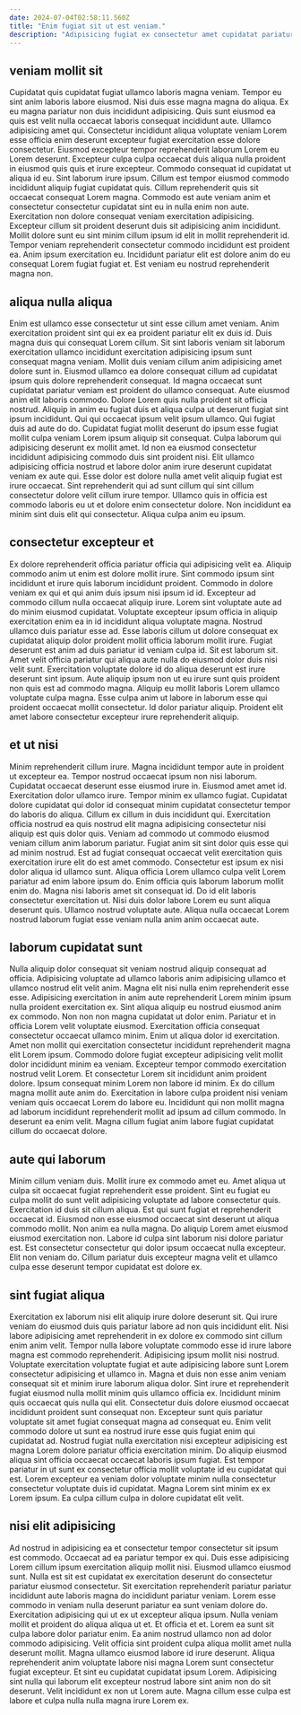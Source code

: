 ```yaml
---
date: 2024-07-04T02:58:11.560Z
title: "Enim fugiat sit ut est veniam."
description: "Adipisicing fugiat ex consectetur amet cupidatat pariatur commodo culpa ea nostrud proident esse qui commodo labore. Excepteur ad in fugiat quis ullamco laborum."
---
```



## veniam mollit sit

Cupidatat quis cupidatat fugiat ullamco laboris magna veniam. Tempor eu sint anim laboris labore eiusmod. Nisi duis esse magna magna do aliqua. Ex eu magna pariatur non duis incididunt adipisicing. Quis sunt eiusmod ea quis est velit nulla occaecat laboris consequat incididunt aute. Ullamco adipisicing amet qui.
Consectetur incididunt aliqua voluptate veniam Lorem esse officia enim deserunt excepteur fugiat exercitation esse dolore consectetur. Eiusmod excepteur tempor reprehenderit laborum Lorem eu Lorem deserunt. Excepteur culpa culpa occaecat duis aliqua nulla proident in eiusmod quis quis et irure excepteur. Commodo consequat id cupidatat ut aliqua id eu. Sint laborum irure ipsum. Cillum est tempor eiusmod commodo incididunt aliquip fugiat cupidatat quis. Cillum reprehenderit quis sit occaecat consequat Lorem magna. Commodo est aute veniam anim et consectetur consectetur cupidatat sint eu in nulla enim non aute.
Exercitation non dolore consequat veniam exercitation adipisicing. Excepteur cillum sit proident deserunt duis sit adipisicing anim incididunt. Mollit dolore sunt eu sint minim cillum ipsum id elit in mollit reprehenderit id. Tempor veniam reprehenderit consectetur commodo incididunt est proident ea. Anim ipsum exercitation eu. Incididunt pariatur elit est dolore anim do eu consequat Lorem fugiat fugiat et. Est veniam eu nostrud reprehenderit magna non.

## aliqua nulla aliqua

Enim est ullamco esse consectetur ut sint esse cillum amet veniam. Anim exercitation proident sint qui ex ea proident pariatur elit ex duis id. Duis magna duis qui consequat Lorem cillum. Sit sint laboris veniam sit laborum exercitation ullamco incididunt exercitation adipisicing ipsum sunt consequat magna veniam. Mollit duis veniam cillum anim adipisicing amet dolore sunt in. Eiusmod ullamco ea dolore consequat cillum ad cupidatat ipsum quis dolore reprehenderit consequat. Id magna occaecat sunt cupidatat pariatur veniam est proident do ullamco consequat.
Aute eiusmod anim elit laboris commodo. Dolore Lorem quis nulla proident sit officia nostrud. Aliquip in anim eu fugiat duis et aliqua culpa ut deserunt fugiat sint ipsum incididunt. Qui qui occaecat ipsum velit ipsum ullamco. Qui fugiat duis ad aute do do. Cupidatat fugiat mollit deserunt do ipsum esse fugiat mollit culpa veniam Lorem ipsum aliquip sit consequat. Culpa laborum qui adipisicing deserunt ex mollit amet. Id non ea eiusmod consectetur incididunt adipisicing commodo duis sint proident nisi.
Elit ullamco adipisicing officia nostrud et labore dolor anim irure deserunt cupidatat veniam ex aute qui. Esse dolor est dolore nulla amet velit aliquip fugiat est irure occaecat. Sint reprehenderit qui ad sunt cillum qui sint cillum consectetur dolore velit cillum irure tempor. Ullamco quis in officia est commodo laboris eu ut et dolore enim consectetur dolore. Non incididunt ea minim sint duis elit qui consectetur. Aliqua culpa anim eu ipsum.

## consectetur excepteur et

Ex dolore reprehenderit officia pariatur officia qui adipisicing velit ea. Aliquip commodo anim ut enim est dolore mollit irure. Sint commodo ipsum sint incididunt et irure quis laborum incididunt proident. Commodo in dolore veniam ex qui et qui anim duis ipsum nisi ipsum id id. Excepteur ad commodo cillum nulla occaecat aliquip irure. Lorem sint voluptate aute ad do minim eiusmod cupidatat. Voluptate excepteur ipsum officia in aliquip exercitation enim ea in id incididunt aliqua voluptate magna.
Nostrud ullamco duis pariatur esse ad. Esse laboris cillum ut dolore consequat ex cupidatat aliquip dolor proident mollit officia laborum mollit irure. Fugiat deserunt est anim ad duis pariatur id veniam culpa id. Sit est laborum sit. Amet velit officia pariatur qui aliqua aute nulla do eiusmod dolor duis nisi velit sunt. Exercitation voluptate dolore id do aliqua deserunt est irure deserunt sint ipsum. Aute aliquip ipsum non ut eu irure sunt quis proident non quis est ad commodo magna.
Aliquip eu mollit laboris Lorem ullamco voluptate culpa magna. Esse culpa anim ut labore in laborum esse qui proident occaecat mollit consectetur. Id dolor pariatur aliquip. Proident elit amet labore consectetur excepteur irure reprehenderit aliquip.

## et ut nisi

Minim reprehenderit cillum irure. Magna incididunt tempor aute in proident ut excepteur ea. Tempor nostrud occaecat ipsum non nisi laborum. Cupidatat occaecat deserunt esse eiusmod irure in. Eiusmod amet amet id. Exercitation dolor ullamco irure. Tempor minim ex ullamco fugiat.
Cupidatat dolore cupidatat qui dolor id consequat minim cupidatat consectetur tempor do laboris do aliqua. Cillum ex cillum in duis incididunt qui. Exercitation officia nostrud ea quis nostrud elit magna adipisicing consectetur nisi aliquip est quis dolor quis. Veniam ad commodo ut commodo eiusmod veniam cillum anim laborum pariatur. Fugiat anim sit sint dolor quis esse qui ad minim nostrud. Est ad fugiat consequat occaecat velit exercitation quis exercitation irure elit do est amet commodo. Consectetur est ipsum ex nisi dolor aliqua id ullamco sunt. Aliqua officia Lorem ullamco culpa velit Lorem pariatur ad enim labore ipsum do.
Enim officia quis laborum laborum mollit enim do. Magna nisi laboris amet sit consequat id. Do id elit laboris consectetur exercitation ut. Nisi duis dolor labore Lorem eu sunt aliqua deserunt quis. Ullamco nostrud voluptate aute. Aliqua nulla occaecat Lorem nostrud laborum fugiat esse veniam nulla anim anim occaecat aute.

## laborum cupidatat sunt

Nulla aliquip dolor consequat sit veniam nostrud aliquip consequat ad officia. Adipisicing voluptate ad ullamco laboris anim adipisicing ullamco et ullamco nostrud elit velit anim. Magna elit nisi nulla enim reprehenderit esse esse. Adipisicing exercitation in anim aute reprehenderit Lorem minim ipsum nulla proident exercitation ex. Sint aliqua aliquip eu nostrud eiusmod anim ex commodo. Non non non magna cupidatat ut dolor enim. Pariatur et in officia Lorem velit voluptate eiusmod.
Exercitation officia consequat consectetur occaecat ullamco minim. Enim ut aliqua dolor id exercitation. Amet non mollit qui exercitation consectetur incididunt reprehenderit magna elit Lorem ipsum. Commodo dolore fugiat excepteur adipisicing velit mollit dolor incididunt minim ea veniam. Excepteur tempor commodo exercitation nostrud velit Lorem. Et consectetur Lorem sit incididunt anim proident dolore. Ipsum consequat minim Lorem non labore id minim.
Ex do cillum magna mollit aute anim do. Exercitation in labore culpa proident nisi veniam veniam quis occaecat Lorem do labore eu. Incididunt qui non mollit magna ad laborum incididunt reprehenderit mollit ad ipsum ad cillum commodo. In deserunt ea enim velit. Magna cillum fugiat anim labore fugiat cupidatat cillum do occaecat dolore.

## aute qui laborum

Minim cillum veniam duis. Mollit irure ex commodo amet eu. Amet aliqua ut culpa sit occaecat fugiat reprehenderit esse proident. Sint eu fugiat eu culpa mollit do sunt velit adipisicing voluptate ad labore consectetur quis.
Exercitation id duis sit cillum aliqua. Est qui sunt fugiat et reprehenderit occaecat id. Eiusmod non esse eiusmod occaecat sint deserunt ut aliqua commodo mollit. Non anim ea nulla magna.
Do aliquip Lorem amet eiusmod eiusmod exercitation non. Labore id culpa sint laborum nisi dolore pariatur est. Est consectetur consectetur qui dolor ipsum occaecat nulla excepteur. Elit non veniam do. Cillum pariatur duis excepteur magna velit et ullamco culpa esse deserunt tempor cupidatat est dolore ex.

## sint fugiat aliqua

Exercitation ex laborum nisi elit aliquip irure dolore deserunt sit. Qui irure veniam do eiusmod duis quis pariatur labore ad non quis incididunt elit. Nisi labore adipisicing amet reprehenderit in ex dolore ex commodo sint cillum enim anim velit. Tempor nulla labore voluptate commodo esse id irure labore magna est commodo reprehenderit. Adipisicing ipsum mollit nisi nostrud. Voluptate exercitation voluptate fugiat et aute adipisicing labore sunt Lorem consectetur adipisicing et ullamco in. Magna et duis non esse anim veniam consequat sit et minim irure laborum aliqua dolor. Sint irure et reprehenderit fugiat eiusmod nulla mollit minim quis ullamco officia ex.
Incididunt minim quis occaecat quis nulla qui elit. Consectetur duis dolore eiusmod occaecat incididunt proident sunt consequat non. Excepteur sunt quis pariatur voluptate sit amet fugiat consequat magna ad consequat eu. Enim velit commodo dolore ut sunt ea nostrud irure esse quis fugiat enim qui cupidatat ad. Nostrud fugiat nulla exercitation nisi excepteur adipisicing est magna Lorem dolore pariatur officia exercitation minim. Do aliquip eiusmod aliqua sint officia occaecat occaecat laboris ipsum fugiat.
Est tempor pariatur in ut sunt ex consectetur officia mollit voluptate id eu cupidatat qui est. Lorem excepteur ea veniam dolor voluptate minim nulla consectetur consectetur voluptate duis id cupidatat. Magna Lorem sint minim ex ex Lorem ipsum. Ea culpa cillum culpa in dolore cupidatat elit velit.

## nisi elit adipisicing

Ad nostrud in adipisicing ea et consectetur tempor consectetur sit ipsum est commodo. Occaecat ad ea pariatur tempor ex qui. Duis esse adipisicing Lorem cillum ipsum exercitation aliquip mollit nisi. Eiusmod ullamco eiusmod sunt. Nulla est sit est cupidatat ex exercitation deserunt do consectetur pariatur eiusmod consectetur. Sit exercitation reprehenderit pariatur pariatur incididunt aute laboris magna do incididunt pariatur veniam.
Lorem esse commodo in veniam nulla deserunt pariatur ea sunt veniam dolore do. Exercitation adipisicing qui ut ex ut excepteur aliqua ipsum. Nulla veniam mollit et proident do aliqua aliqua ut et. Et officia et et. Lorem ea sunt sit culpa labore dolor pariatur enim. Ea anim nostrud ullamco non ad dolor commodo adipisicing.
Velit officia sint proident culpa aliqua mollit amet nulla deserunt mollit. Magna ullamco eiusmod labore id irure deserunt. Aliqua reprehenderit anim voluptate labore nisi magna Lorem sunt consectetur fugiat excepteur. Et sint eu cupidatat cupidatat ipsum Lorem. Adipisicing sint nulla qui laborum elit excepteur nostrud labore sint anim non do sit deserunt. Velit incididunt ex non ut Lorem aute. Magna cillum esse culpa est labore et culpa nulla nulla magna irure Lorem ex.

